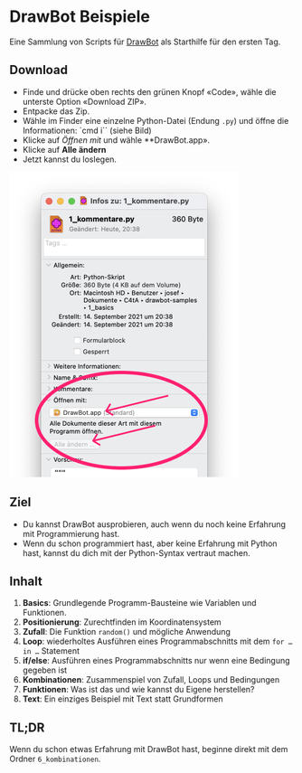 # DrawBot Beispiele

Eine Sammlung von Scripts für [DrawBot](https://drawbot.com) als Starthilfe für den ersten Tag.

## Download

- Finde und drücke oben rechts den grünen Knopf «Code», wähle die unterste Option «Download ZIP».
- Entpacke das Zip.
- Wähle im Finder eine einzelne Python-Datei (Endung `.py`) und öffne die Informationen: `cmd i`` (siehe Bild)
- Klicke auf *Öffnen mit* und wähle **DrawBot.app».
- Klicke auf **Alle ändern**
- Jetzt kannst du loslegen.

![File Info Window](img/filetype.png)

## Ziel

- Du kannst DrawBot ausprobieren, auch wenn du noch keine Erfahrung mit Programmierung hast.
- Wenn du schon programmiert hast, aber keine Erfahrung mit Python hast, kannst du dich mit der Python-Syntax vertraut machen.

## Inhalt

1. **Basics**: Grundlegende Programm-Bausteine wie Variablen und Funktionen.
2. **Positionierung**: Zurechtfinden im Koordinatensystem
3. **Zufall**: Die Funktion `random()` und mögliche Anwendung
4. **Loop**: wiederholtes Ausführen eines Programmabschnitts mit dem `for … in …` Statement
5. **if/else**: Ausführen eines Programmabschnitts nur wenn eine Bedingung gegeben ist
6. **Kombinationen**: Zusammenspiel von Zufall, Loops und Bedingungen
7. **Funktionen**: Was ist das und wie kannst du Eigene herstellen?
8. **Text**: Ein einziges Beispiel mit Text statt Grundformen

## TL;DR

Wenn du schon etwas Erfahrung mit DrawBot hast,  beginne direkt mit dem Ordner `6_kombinationen`.